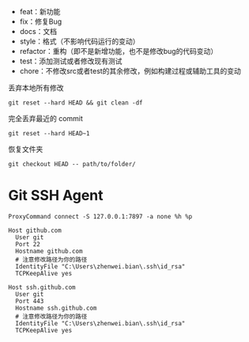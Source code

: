 - feat：新功能
- fix：修复Bug
- docs：文档
- style：格式（不影响代码运行的变动）
- refactor：重构（即不是新增功能，也不是修改bug的代码变动）
- test：添加测试或者修改现有测试
- chore：不修改src或者test的其余修改，例如构建过程或辅助工具的变动

丢弃本地所有修改
```shell
git reset --hard HEAD && git clean -df
```
完全丢弃最近的 commit
```shell
git reset --hard HEAD~1
```
恢复文件夹
```shell
git checkout HEAD -- path/to/folder/
```
# Git SSH Agent
```config
ProxyCommand connect -S 127.0.0.1:7897 -a none %h %p

Host github.com
  User git
  Port 22
  Hostname github.com
  # 注意修改路径为你的路径
  IdentityFile "C:\Users\zhenwei.bian\.ssh\id_rsa"
  TCPKeepAlive yes

Host ssh.github.com
  User git
  Port 443
  Hostname ssh.github.com
  # 注意修改路径为你的路径
  IdentityFile "C:\Users\zhenwei.bian\.ssh\id_rsa"
  TCPKeepAlive yes
```